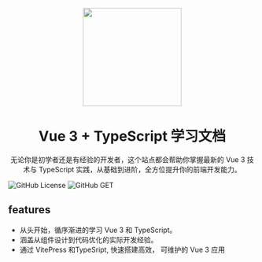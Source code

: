 <p align="center">
<img src="https://niit-soft.oss-cn-hangzhou.aliyuncs.com/logo.png" style="width:200px" />
<p/>
<h1 align="center">Vue 3 + TypeScript 学习文档</h1>
<p align="center">
无论你是初学者还是有经验的开发者，这个站点都会帮助你掌握最新的 Vue 3 技术与 TypeScript 实践，从基础到进阶，全方位提升你的前端开发能力。
</p>

![GitHub License](https://img.shields.io/github/license/wuhao150313/vue3-ts-docs)
![GitHub GET](https://img.shields.io/github/check-runs/wuhao150313/vue3-ts-docs/main)

<p>

</p>

## features

- 从头开始，循序渐进的学习 Vue 3 和 TypeScript。
- 涵盖从组件设计到代码优化的实际开发经验。
- 通过 VitePress 和TypeSript, 快速搭建高效， 可维护的 Vue 3 应用
